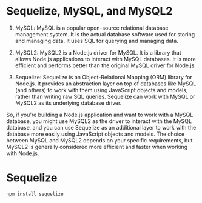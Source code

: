 # Sequelize, MySQL, and MySQL2

1. MySQL: MySQL is a popular open-source relational database management system. It is the actual database software used for storing and managing data. It uses SQL for querying and managing data.

2. MySQL2: MySQL2 is a Node.js driver for MySQL. It is a library that allows Node.js applications to interact with MySQL databases. It is more efficient and performs better than the original MySQL driver for Node.js.

3. Sequelize: Sequelize is an Object-Relational Mapping (ORM) library for Node.js. It provides an abstraction layer on top of databases like MySQL (and others) to work with them using JavaScript objects and models, rather than writing raw SQL queries. Sequelize can work with MySQL or MySQL2 as its underlying database driver.

So, if you're building a Node.js application and want to work with a MySQL database, you might use MySQL2 as the driver to interact with the MySQL database, and you can use Sequelize as an additional layer to work with the database more easily using JavaScript objects and models. The choice between MySQL and MySQL2 depends on your specific requirements, but MySQL2 is generally considered more efficient and faster when working with Node.js.

# Sequelize

`npm install sequelize`